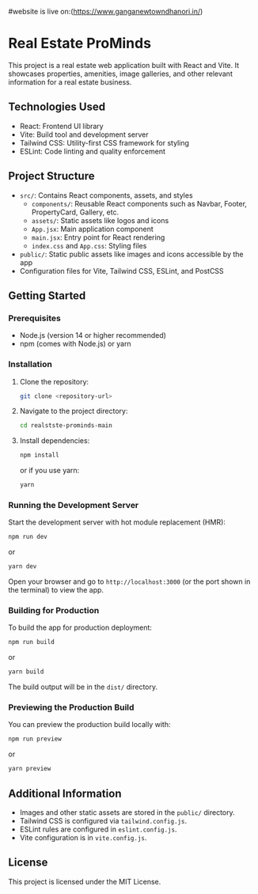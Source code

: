 #website is live on:(https://www.ganganewtowndhanori.in/)
# Real Estate ProMinds

This project is a real estate web application built with React and Vite. It showcases properties, amenities, image galleries, and other relevant information for a real estate business.

## Technologies Used

- React: Frontend UI library
- Vite: Build tool and development server
- Tailwind CSS: Utility-first CSS framework for styling
- ESLint: Code linting and quality enforcement

## Project Structure

- `src/`: Contains React components, assets, and styles
  - `components/`: Reusable React components such as Navbar, Footer, PropertyCard, Gallery, etc.
  - `assets/`: Static assets like logos and icons
  - `App.jsx`: Main application component
  - `main.jsx`: Entry point for React rendering
  - `index.css` and `App.css`: Styling files
- `public/`: Static public assets like images and icons accessible by the app
- Configuration files for Vite, Tailwind CSS, ESLint, and PostCSS

## Getting Started

### Prerequisites

- Node.js (version 14 or higher recommended)
- npm (comes with Node.js) or yarn

### Installation

1. Clone the repository:
   ```bash
   git clone <repository-url>
   ```
2. Navigate to the project directory:
   ```bash
   cd realstste-prominds-main
   ```
3. Install dependencies:
   ```bash
   npm install
   ```
   or if you use yarn:
   ```bash
   yarn
   ```

### Running the Development Server

Start the development server with hot module replacement (HMR):

```bash
npm run dev
```
or
```bash
yarn dev
```

Open your browser and go to `http://localhost:3000` (or the port shown in the terminal) to view the app.

### Building for Production

To build the app for production deployment:

```bash
npm run build
```
or
```bash
yarn build
```

The build output will be in the `dist/` directory.

### Previewing the Production Build

You can preview the production build locally with:

```bash
npm run preview
```
or
```bash
yarn preview
```

## Additional Information

- Images and other static assets are stored in the `public/` directory.
- Tailwind CSS is configured via `tailwind.config.js`.
- ESLint rules are configured in `eslint.config.js`.
- Vite configuration is in `vite.config.js`.

## License

This project is licensed under the MIT License.
